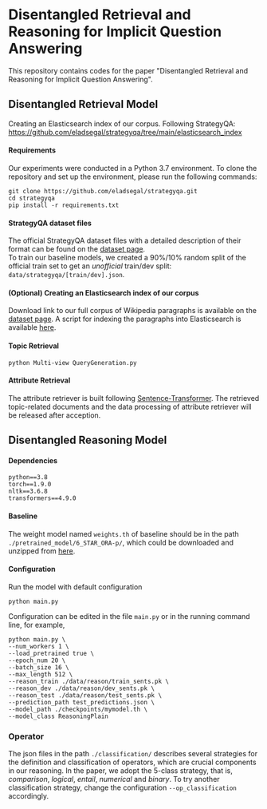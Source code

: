 # Disentangled Retrieval and Reasoning for Implicit Question Answering

This repository contains codes for the paper "Disentangled Retrieval and Reasoning for Implicit Question Answering". 

## Disentangled Retrieval Model

Creating an Elasticsearch index of our corpus. Following StrategyQA: https://github.com/eladsegal/strategyqa/tree/main/elasticsearch_index

#### Requirements

Our experiments were conducted in a Python 3.7 environment.
To clone the repository and set up the environment, please run the following commands:
```
git clone https://github.com/eladsegal/strategyqa.git
cd strategyqa
pip install -r requirements.txt
```


#### StrategyQA dataset files
The official StrategyQA dataset files with a detailed description of their format can be found on the [dataset page](https://allenai.org/data/strategyqa).  
To train our baseline models, we created a 90%/10% random split of the official train set to get an *unofficial* train/dev split: `data/strategyqa/[train/dev].json`.  


#### (Optional) Creating an Elasticsearch index of our corpus 
Download link to our full corpus of Wikipedia paragraphs is available on the [dataset page](https://allenai.org/data/strategyqa).
A script for indexing the paragraphs into Elasticsearch is available [here](elasticsearch_index).


#### Topic Retrieval

```
python Multi-view QueryGeneration.py
```
#### Attribute Retrieval

The attribute retriever is built following [Sentence-Transformer](https://github.com/UKPLab/sentence-transformers).
The retrieved topic-related documents and the data processing of attribute retriever will be released after acception.

## Disentangled Reasoning Model

#### Dependencies

```
python==3.8
torch==1.9.0
nltk==3.6.8
transformers==4.9.0
```

#### Baseline

The weight model named `weights.th` of baseline should be in the path `./pretrained_model/6_STAR_ORA-p/`, which could be downloaded and unzipped from [here](https://storage.googleapis.com/ai2i/strategyqa/models/6_STAR_ORA-P.tar.gz).

#### Configuration

Run the model with default configuration

```
python main.py
```

Configuration can be edited in the file  `main.py` or in the running command line, for example, 

```
python main.py \
--num_workers 1 \ 
--load_pretrained true \ 
--epoch_num 20 \ 
--batch_size 16 \
--max_length 512 \
--reason_train ./data/reason/train_sents.pk \
--reason_dev ./data/reason/dev_sents.pk \
--reason_test ./data/reason/test_sents.pk \
--prediction_path test_predictions.json \
--model_path ./checkpoints/mymodel.th \
--model_class ReasoningPlain 
```

### Operator

The json files in the path `./classification/` describes several strategies for the definition and classification of operators, which are crucial components in our reasoning. In the paper, we adopt the 5-class strategy, that is, *comparison*, *logical*, *entail*, *numerical* and *binary*. To try another classification strategy, change the configuration `--op_classification` accordingly.

